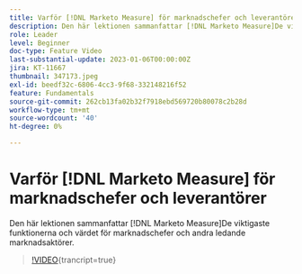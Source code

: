 ```yaml
---
title: Varför [!DNL Marketo Measure] för marknadschefer och leverantörer
description: Den här lektionen sammanfattar [!DNL Marketo Measure]De viktigaste funktionerna och värdet för marknadschefer och andra ledande marknadsaktörer.
role: Leader
level: Beginner
doc-type: Feature Video
last-substantial-update: 2023-01-06T00:00:00Z
jira: KT-11667
thumbnail: 347173.jpeg
exl-id: beedf32c-6806-4cc3-9f68-332148216f52
feature: Fundamentals
source-git-commit: 262cb13fa02b32f7918ebd569720b80078c2b28d
workflow-type: tm+mt
source-wordcount: '40'
ht-degree: 0%

---
```


# Varför [!DNL Marketo Measure] för marknadschefer och leverantörer

Den här lektionen sammanfattar [!DNL Marketo Measure]De viktigaste funktionerna och värdet för marknadschefer och andra ledande marknadsaktörer.

>[!VIDEO](https://video.tv.adobe.com/v/347173/?learn=on){trancript=true}
